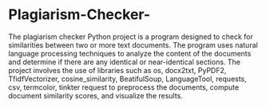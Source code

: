 # Plagiarism-Checker-
The plagiarism checker Python project is a program designed to check for similarities between two or more text documents. The program uses natural language processing techniques to analyze the content of the documents and determine if there are any identical or near-identical sections.
The project involves the use of libraries such as os,
docx2txt, PyPDF2, TfidfVectorizer,
cosine_similarity, BeatifulSoup, LanguageTool,
requests, csv, termcolor, tinkter request to
preprocess the documents, compute document
similarity scores, and visualize the results.
